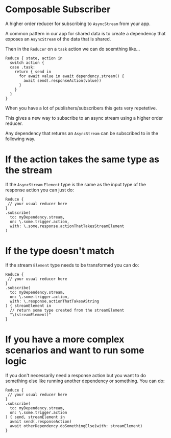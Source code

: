 # Composable Subscriber

A higher order reducer for subscribing to `AsyncStream` from your app.

A common pattern in our app for shared data is to create a dependency that exposes an `AsyncStream` of the data that is shared.

Then in the `Reducer` on a `task` action we can do soemthing like...

```
Reduce { state, action in
  switch action {
  case .task:
    return { send in
      for await value in await dependency.stream() {
        await send(.responseAction(value))
      }
    }
  }
}
```

When you have a lot of publishers/subscribers this gets very repetetive.

This gives a new way to subscribe to an async stream using a higher order reducer.

Any dependency that returns an `AsyncStream` can be subscribed to in the following way.

# If the action takes the same type as the stream

If the `AsyncStream` `Element` type is the same as the input type of the response action you can just do:

```
Reduce {
 // your usual reducer here
}
.subscribe(
  to: myDependency.stream,
  on: \.some.trigger.action,
  with: \.some.response.actionThatTakesStreamElement
)
``` 

# If the type doesn't match

If the stream `Element` type needs to be transformed you can do:

```
Reduce {
 // your usual reducer here
}
.subscribe(
  to: myDependency.stream,
  on: \.some.trigger.action,
  with: \.response.actionThatTakesAString
) { streamElement in
  // return some type created from the streamElement
  "\(streamElement)"
}
```

# If you have a more complex scenarios and want to run some logic

If you don't necessarily need a response action but you want to do something else like running another dependency or something. You can do:

```
Reduce {
 // your usual reducer here
}
.subscribe(
  to: myDependency.stream,
  on: \.some.trigger.action
) { send, streamElement in
  await send(.responseAction)
  await otherDependency.doSomethingElse(with: streamElement)
}
``` 
